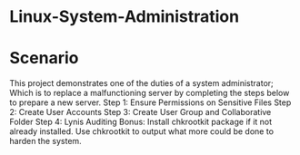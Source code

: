 # Linux-System-Administration
# Scenario
This project demonstrates one of the duties of a system administrator;
Which is to replace a malfunctioning server by completing the steps below to prepare a new server.
Step 1: Ensure Permissions on Sensitive Files
Step 2: Create User Accounts
Step 3: Create User Group and Collaborative Folder
Step 4:  Lynis Auditing
Bonus: Install chkrootkit package if it not already installed. Use chkrootkit to output what more could be done to harden the system.
